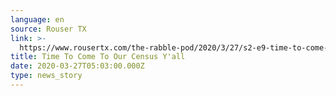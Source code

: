 ```yaml
---
language: en
source: Rouser TX
link: >-
  https://www.rousertx.com/the-rabble-pod/2020/3/27/s2-e9-time-to-come-to-our-census-yall
title: Time To Come To Our Census Y'all
date: 2020-03-27T05:03:00.000Z
type: news_story
---
```


